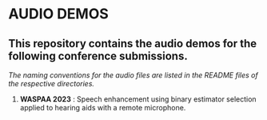 # AUDIO DEMOS
## This repository contains the audio demos for the following conference submissions.

*The naming conventions for the audio files are listed in the README files of the respective directories.*

1. **WASPAA 2023** : Speech enhancement using binary estimator selection applied to hearing aids with a remote microphone.

